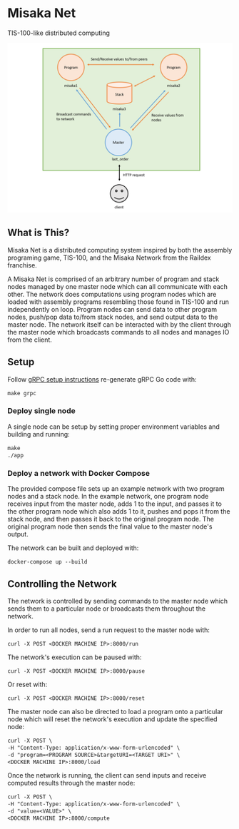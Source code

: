 # Misaka Net

TIS-100-like distributed computing

![Network diagram](/docs/diagram.png)

## What is This?
Misaka Net is a distributed computing system inspired by both the assembly programing game, TIS-100,
and the Misaka Network from the Raildex franchise.

A Misaka Net is comprised of an arbitrary number of program and stack nodes managed by one master node
which can all communicate with each other. The network does computations using program nodes
which are loaded with assembly programs resembling those found in TIS-100 and run independently on loop.
Program nodes can send data to other program nodes, push/pop data to/from stack nodes, and send output data
to the master node. The network itself can be interacted with by the client through the master node
which broadcasts commands to all nodes and manages IO from the client.

## Setup

Follow [gRPC setup instructions](https://grpc.io/docs/languages/go/quickstart/) re-generate gRPC Go code with:

    make grpc

### Deploy single node

A single node can be setup by setting proper environment variables and building and running:

    make
    ./app

### Deploy a network with Docker Compose

The provided compose file sets up an example network with
two program nodes and a stack node. In the example network, one program node receives
input from the master node, adds 1 to the input, and passes it to the other program node
which also adds 1 to it, pushes and pops it from the stack node, and then passes it back
to the original program node. The original program node then sends the final
value to the master node's output.

The network can be built and deployed with:

    docker-compose up --build

## Controlling the Network

The network is controlled by sending commands to the master node which
sends them to a particular node or broadcasts them throughout the network.

In order to run all nodes, send a run request to the master node with:

    curl -X POST <DOCKER MACHINE IP>:8000/run

The network's execution can be paused with:

    curl -X POST <DOCKER MACHINE IP>:8000/pause

Or reset with:

    curl -X POST <DOCKER MACHINE IP>:8000/reset

The master node can also be directed to load a program onto a particular node which
will reset the network's execution and update the specified node:

    curl -X POST \
    -H "Content-Type: application/x-www-form-urlencoded" \
    -d "program=<PROGRAM SOURCE>&targetURI=<TARGET URI>" \
    <DOCKER MACHINE IP>:8000/load

Once the network is running, the client can send inputs and receive computed results through the master node:

    curl -X POST \
    -H "Content-Type: application/x-www-form-urlencoded" \
    -d "value=<VALUE>" \
    <DOCKER MACHINE IP>:8000/compute